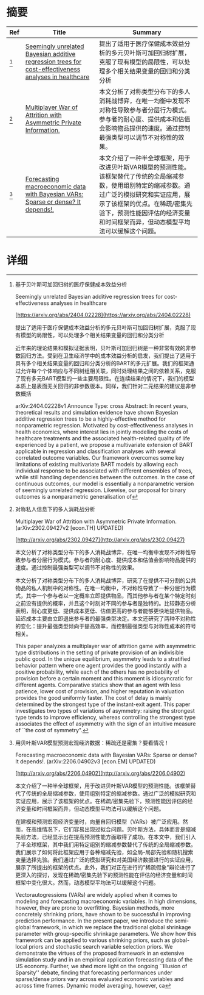 # 摘要

| Ref | Title | Summary |
| --- | --- | --- |
| [^1] | [Seemingly unrelated Bayesian additive regression trees for cost-effectiveness analyses in healthcare](https://arxiv.org/abs/2404.02228) | 提出了适用于医疗保健成本效益分析的多元贝叶斯可加回归树扩展，克服了现有模型的局限性，可以处理多个相关结果变量的回归和分类分析 |
| [^2] | [Multiplayer War of Attrition with Asymmetric Private Information.](http://arxiv.org/abs/2302.09427) | 本文分析了对称类型分布下的多人消耗战博弈，在唯一均衡中发现不对称性导致参与者分层行为模式。参与者的耐心度、提供成本和估值会影响物品提供的速度。通过控制最强类型可以调节不对称性的效果。 |
| [^3] | [Forecasting macroeconomic data with Bayesian VARs: Sparse or dense? It depends!.](http://arxiv.org/abs/2206.04902) | 本文介绍了一种半全球框架，用于改进贝叶斯VAR模型的预测性能。该框架替代了传统的全局缩减参数，使用组别特定的缩减参数。通过广泛的模拟研究和实证应用，展示了该框架的优点。在稀疏/密集先验下，预测性能因评估的经济变量和时间框架而异，但动态模型平均法可以缓解这个问题。 |

# 详细

[^1]: 基于贝叶斯可加回归树的医疗保健成本效益分析

    Seemingly unrelated Bayesian additive regression trees for cost-effectiveness analyses in healthcare

    [https://arxiv.org/abs/2404.02228](https://arxiv.org/abs/2404.02228)

    提出了适用于医疗保健成本效益分析的多元贝叶斯可加回归树扩展，克服了现有模型的局限性，可以处理多个相关结果变量的回归和分类分析

    

    近年来的理论结果和模拟证据表明，贝叶斯可加回归树是一种非常有效的非参数回归方法。受到在卫生经济学中的成本效益分析的启发，我们提出了适用于具有多个相关结果变量的回归和分类分析的BART的多元扩展。我们的框架通过允许每个个体响应与不同树组相关联，同时处理结果之间的依赖关系，克服了现有多元BART模型的一些主要局限性。在连续结果的情况下，我们的模型本质上是表面无关回归的非参数版本。同样，我们针对二元结果的建议是非参数概括

    arXiv:2404.02228v1 Announce Type: cross  Abstract: In recent years, theoretical results and simulation evidence have shown Bayesian additive regression trees to be a highly-effective method for nonparametric regression. Motivated by cost-effectiveness analyses in health economics, where interest lies in jointly modelling the costs of healthcare treatments and the associated health-related quality of life experienced by a patient, we propose a multivariate extension of BART applicable in regression and classification analyses with several correlated outcome variables. Our framework overcomes some key limitations of existing multivariate BART models by allowing each individual response to be associated with different ensembles of trees, while still handling dependencies between the outcomes. In the case of continuous outcomes, our model is essentially a nonparametric version of seemingly unrelated regression. Likewise, our proposal for binary outcomes is a nonparametric generalisation of
    
[^2]: 对称私人信息下的多人消耗战分析

    Multiplayer War of Attrition with Asymmetric Private Information. (arXiv:2302.09427v2 [econ.TH] UPDATED)

    [http://arxiv.org/abs/2302.09427](http://arxiv.org/abs/2302.09427)

    本文分析了对称类型分布下的多人消耗战博弈，在唯一均衡中发现不对称性导致参与者分层行为模式。参与者的耐心度、提供成本和估值会影响物品提供的速度。通过控制最强类型可以调节不对称性的效果。

    

    本文分析了对称类型分布下的多人消耗战博弈，研究了在提供不可分割的公共物品的私人机制中的对称性。在唯一均衡中，不对称性导致了一种分层行为模式，其中一个参与者以一定概率立即提供物品，而其他参与者在某个特定时刻之前没有提供的概率，并且这个时刻对不同的参与者是独特的。比较静态分析表明，耐心度更低、提供成本更低、估值更高的参与者能够更快地提供物品。延迟成本主要由立即退出参与者的最强类型决定。本文还研究了两种不对称性的变化：提升最强类型倾向于提高效率，而控制最强类型与对称性成本的符号相关。

    This paper analyzes a multiplayer war of attrition game with asymmetric type distributions in the setting of private provision of an indivisible public good. In the unique equilibrium, asymmetry leads to a stratified behavior pattern where one agent provides the good instantly with a positive probability, while each of the others has no probability of provision before a certain moment and this moment is idiosyncratic for different agents. Comparative statics show that an agent with less patience, lower cost of provision, and higher reputation in valuation provides the good uniformly faster. The cost of delay is mainly determined by the strongest type of the instant-exit agent. This paper investigates two types of variations of asymmetry: raising the strongest type tends to improve efficiency, whereas controlling the strongest type associates the effect of asymmetry with the sign of an intuitive measure of ``the cost of symmetry".
    
[^3]: 用贝叶斯VAR模型预测宏观经济数据：稀疏还是密集？要看情况！

    Forecasting macroeconomic data with Bayesian VARs: Sparse or dense? It depends!. (arXiv:2206.04902v3 [econ.EM] UPDATED)

    [http://arxiv.org/abs/2206.04902](http://arxiv.org/abs/2206.04902)

    本文介绍了一种半全球框架，用于改进贝叶斯VAR模型的预测性能。该框架替代了传统的全局缩减参数，使用组别特定的缩减参数。通过广泛的模拟研究和实证应用，展示了该框架的优点。在稀疏/密集先验下，预测性能因评估的经济变量和时间框架而异，但动态模型平均法可以缓解这个问题。

    

    在建模和预测宏观经济变量时，向量自回归模型（VARs）被广泛应用。然而，在高维情况下，它们容易出现过拟合问题。贝叶斯方法，具体而言是缩减先验方法，已经显示出在提高预测性能方面取得了成功。在本文中，我们引入了半全球框架，其中我们用特定组别的缩减参数替代了传统的全局缩减参数。我们展示了如何将此框架应用于各种缩减先验，如全局-局部先验和随机搜索变量选择先验。我们通过广泛的模拟研究和对美国经济数据进行的实证应用，展示了所提出的框架的优点。此外，我们对正在进行的"稀疏假象"辩论进行了更深入的探讨，发现在稀疏/密集先验下的预测性能在评估的经济变量和时间框架中变化很大。然而，动态模型平均法可以缓解这个问题。

    Vectorautogressions (VARs) are widely applied when it comes to modeling and forecasting macroeconomic variables. In high dimensions, however, they are prone to overfitting. Bayesian methods, more concretely shrinking priors, have shown to be successful in improving prediction performance. In the present paper, we introduce the semi-global framework, in which we replace the traditional global shrinkage parameter with group-specific shrinkage parameters. We show how this framework can be applied to various shrinking priors, such as global-local priors and stochastic search variable selection priors. We demonstrate the virtues of the proposed framework in an extensive simulation study and in an empirical application forecasting data of the US economy. Further, we shed more light on the ongoing ``Illusion of Sparsity'' debate, finding that forecasting performances under sparse/dense priors vary across evaluated economic variables and across time frames. Dynamic model averaging, however, ca
    

